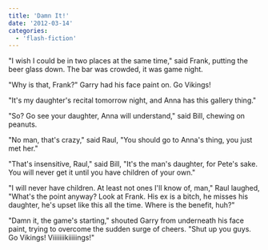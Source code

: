 ```yaml
---
title: 'Damn It!'
date: '2012-03-14'
categories:
  - 'flash-fiction'
---
```


"I wish I could be in two places at the same time," said Frank, putting the beer
glass down. The bar was crowded, it was game night.

"Why is that, Frank?" Garry had his face paint on. Go Vikings!

"It's my daughter's recital tomorrow night, and Anna has this gallery thing."

"So? Go see your daughter, Anna will understand," said Bill, chewing on peanuts.

"No man, that's crazy," said Raul, "You should go to Anna's thing, you just met
her."

"That's insensitive, Raul," said Bill, "It's the man's daughter, for Pete's
sake. You will never get it until you have children of your own."

"I will never have children. At least not ones I'll know of, man," Raul laughed,
"What's the point anyway? Look at Frank. His ex is a bitch, he misses his
daughter, he's upset like this all the time. Where is the benefit, huh?"

"Damn it, the game's starting," shouted Garry from underneath his face paint,
trying to overcome the sudden surge of cheers. "Shut up you guys. Go Vikings!
Viiiiiiikiiiiings!"
